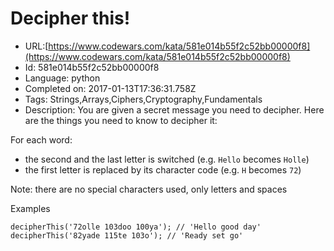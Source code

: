 # Decipher this! 

 - URL:[https://www.codewars.com/kata/581e014b55f2c52bb00000f8](https://www.codewars.com/kata/581e014b55f2c52bb00000f8)
 - Id: 581e014b55f2c52bb00000f8
 - Language: python
 - Completed on: 2017-01-13T17:36:31.758Z
 - Tags: Strings,Arrays,Ciphers,Cryptography,Fundamentals
 - Description:
You are given a secret message you need to decipher. Here are the things you need to know to decipher it:

For each word:
- the second and the last letter is switched (e.g. `Hello` becomes `Holle`)
- the first letter is replaced by its character code (e.g. `H` becomes `72`)

Note: there are no special characters used, only letters and spaces

Examples
```
decipherThis('72olle 103doo 100ya'); // 'Hello good day'
decipherThis('82yade 115te 103o'); // 'Ready set go'
```


